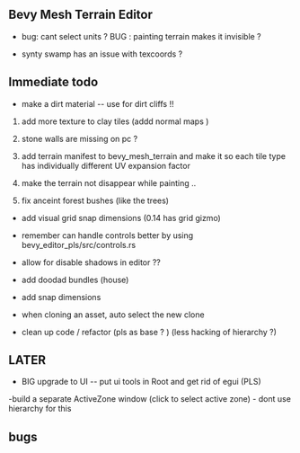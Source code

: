 

## Bevy Mesh Terrain Editor




- bug: cant select units ? 
 BUG : painting terrain makes it invisible ? 
 
 
- synty swamp has an issue with texcoords ?


## Immediate todo 


 - make a dirt material  -- use for dirt cliffs !! 

 1. add more   texture to clay tiles  (addd normal maps )

 2. stone walls are missing on pc ? 

 3. add terrain manifest to bevy_mesh_terrain and make it so each tile type has individually different UV expansion factor 
 4. make the terrain not disappear while painting .. 
 
5.  fix anceint forest   bushes  (like the trees) 




- add visual grid snap dimensions (0.14 has grid gizmo)


- remember can  handle controls better  by  using bevy_editor_pls/src/controls.rs




- allow for disable shadows in editor ??

- add doodad bundles (house) 

-  add snap dimensions 

- when cloning an asset, auto select the new clone 

- clean up code / refactor (pls as base ? ) (less hacking of hierarchy ?)
 
 
## LATER  


- BIG  upgrade to UI -- put ui tools in Root and get rid of egui (PLS) 

-build a separate ActiveZone window (click to select active zone) - dont use hierarchy for this 




## bugs 

 